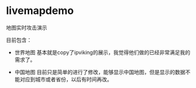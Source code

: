 livemapdemo
===========

地图实时攻击演示



目前包含：
* 世界地图
基本就是copy了ipviking的展示，我觉得他们做的已经非常满足我的需求了。

* 中国地图
目前只是简单的进行了修改，能够显示中国地图，但是显示的数据不能对应到城市或者省份，以后有时间再改。
